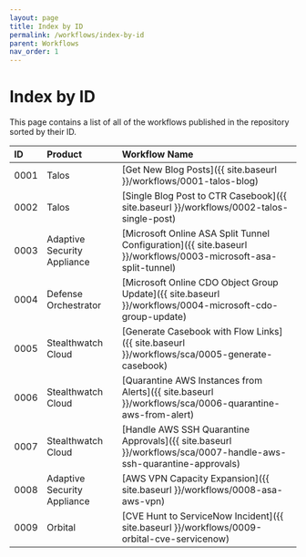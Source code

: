 ```yaml
---
layout: page
title: Index by ID
permalink: /workflows/index-by-id
parent: Workflows
nav_order: 1
---
```


# Index by ID
This page contains a list of all of the workflows published in the repository sorted by their ID.

| ID   | Product | Workflow Name |
|:-----|:--------|:--------------|
| 0001 | Talos | [Get New Blog Posts]({{ site.baseurl }}/workflows/0001-talos-blog) |
| 0002 | Talos | [Single Blog Post to CTR Casebook]({{ site.baseurl }}/workflows/0002-talos-single-post) |
| 0003 | Adaptive Security Appliance | [Microsoft Online ASA Split Tunnel Configuration]({{ site.baseurl }}/workflows/0003-microsoft-asa-split-tunnel) |
| 0004 | Defense Orchestrator | [Microsoft Online CDO Object Group Update]({{ site.baseurl }}/workflows/0004-microsoft-cdo-group-update) |
| 0005 | Stealthwatch Cloud | [Generate Casebook with Flow Links]({{ site.baseurl }}/workflows/sca/0005-generate-casebook) |
| 0006 | Stealthwatch Cloud | [Quarantine AWS Instances from Alerts]({{ site.baseurl }}/workflows/sca/0006-quarantine-aws-from-alert) |
| 0007 | Stealthwatch Cloud | [Handle AWS SSH Quarantine Approvals]({{ site.baseurl }}/workflows/sca/0007-handle-aws-ssh-quarantine-approvals) |
| 0008 | Adaptive Security Appliance | [AWS VPN Capacity Expansion]({{ site.baseurl }}/workflows/0008-asa-aws-vpn) |
| 0009 | Orbital | [CVE Hunt to ServiceNow Incident]({{ site.baseurl }}/workflows/0009-orbital-cve-servicenow) |